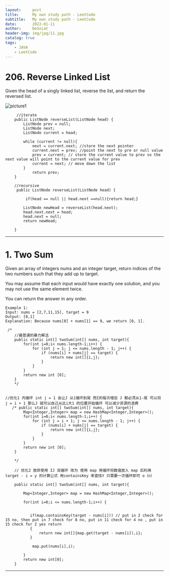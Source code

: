 ```yaml
---
layout:     post
title:      My own study path - LeetCode
subtitle:   My own study path - LeetCode
date:       2022-01-11
author:     DeSoiat
header-img: img/jpg/11.jpg
catalog: true
tags: 
    - JAVA
    - LeetCode
---
```



# 206. Reverse Linked List

Given the head of a singly linked list, reverse the list, and return the reversed list.

![picture1](https://assets.leetcode.com/uploads/2021/02/19/rev1ex1.jpg)

```
     //iterate
    public ListNode reverseList(ListNode head) {
        ListNode prev = null; 
        ListNode next;
        ListNode current = head;

        while (current != null){
            next = current.next; //store the next pointer
            current.next = prev; //point the next to pre or null value 
            prev = current; // store the current value to prev so the next value will point to the current value for prev
            current = next; // move down the list
        }
            return prev; 
    }
    
    //recursive
     public ListNode reverseList(ListNode head) {
        
         if(head == null || head.next ==null){return head;} 
     
        ListNode newHead = reverseList(head.next); 
        head.next.next = head;
        head.next = null;
        return newHead;
        
    }
```

---

# 1. Two Sum

Given an array of integers nums and an integer target, return indices of the two numbers such that they add up to target.

You may assume that each input would have exactly one solution, and you may not use the same element twice.

You can return the answer in any order.

```
Example 1:
Input: nums = [2,7,11,15], target = 9
Output: [0,1]
Explanation: Because nums[0] + nums[1] == 9, we return [0, 1].
```

```
 /*
    //最普通的暴力解法 
    public static int[] twoSum(int[] nums, int target){
        for(int i=0;i< nums.length-1;i++) {
            for (int j = 1; j <= nums.length - 1; j++) {
                if (nums[i] + nums[j] == target) {
                    return new int[]{i,j};
                }
            }
        }
        return new int [0];
    }
    */


//优化1 内循环 int j = 1 会让J 从1循环到尾 而I的每次增加 J 都必须从1-尾 可以将 j = i + 1 那么J 就可以自己从比i大1 的位置开始循环 可以减少资源的浪费
   /* public static int[] twoSum(int[] nums, int target){
        Map<Integer,Integer> map = new HashMap<Integer,Integer>();
        for(int i=0;i< nums.length-1;i++) {
            for (int j = i + 1; j <= nums.length - 1; j++) {
                if (nums[i] + nums[j] == target) {
                    return new int[]{i,j};
                }
            }
        }
        return new int [0];
    }

    */

    // 优化2 放弃使用 IJ 双循环 改为 使用 map 用循环将数值放入 map 后利用 target - i = y 的计算公式 用containsKey 来查找Y 只需要一次循环即可 o（n）

    public static int[] twoSum(int[] nums, int target){

        Map<Integer,Integer> map = new HashMap<Integer,Integer>();

        for(int i=0;i <= nums.length-1;i++) {
           

           if(map.containsKey(target - nums[i])) // put in 2 check for 15 no, then put in 7 check for 8 no, put in 11 check for 4 no , put in 15 check for 2 yes return
           { 
               return new int[]{map.get(target - nums[i]),i}; 
           }
           
            map.put(nums[i],i); 

        }
        return new int[0];
    }

```

---







